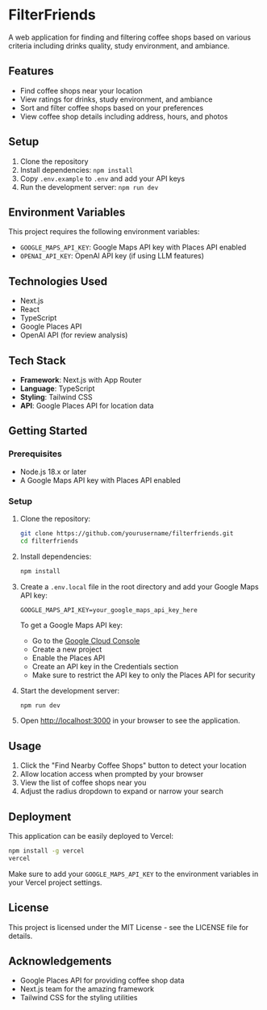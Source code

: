 # FilterFriends

A web application for finding and filtering coffee shops based on various criteria including drinks quality, study environment, and ambiance.

## Features

- Find coffee shops near your location
- View ratings for drinks, study environment, and ambiance
- Sort and filter coffee shops based on your preferences
- View coffee shop details including address, hours, and photos

## Setup

1. Clone the repository
2. Install dependencies: `npm install`
3. Copy `.env.example` to `.env` and add your API keys
4. Run the development server: `npm run dev`

## Environment Variables

This project requires the following environment variables:

- `GOOGLE_MAPS_API_KEY`: Google Maps API key with Places API enabled
- `OPENAI_API_KEY`: OpenAI API key (if using LLM features)

## Technologies Used

- Next.js
- React
- TypeScript
- Google Places API
- OpenAI API (for review analysis)

## Tech Stack

- **Framework**: Next.js with App Router
- **Language**: TypeScript
- **Styling**: Tailwind CSS
- **API**: Google Places API for location data

## Getting Started

### Prerequisites

- Node.js 18.x or later
- A Google Maps API key with Places API enabled

### Setup

1. Clone the repository:
   ```bash
   git clone https://github.com/yourusername/filterfriends.git
   cd filterfriends
   ```

2. Install dependencies:
   ```bash
   npm install
   ```

3. Create a `.env.local` file in the root directory and add your Google Maps API key:
   ```
   GOOGLE_MAPS_API_KEY=your_google_maps_api_key_here
   ```

   To get a Google Maps API key:
   - Go to the [Google Cloud Console](https://console.cloud.google.com/)
   - Create a new project
   - Enable the Places API
   - Create an API key in the Credentials section
   - Make sure to restrict the API key to only the Places API for security

4. Start the development server:
   ```bash
   npm run dev
   ```

5. Open [http://localhost:3000](http://localhost:3000) in your browser to see the application.

## Usage

1. Click the "Find Nearby Coffee Shops" button to detect your location
2. Allow location access when prompted by your browser
3. View the list of coffee shops near you
4. Adjust the radius dropdown to expand or narrow your search

## Deployment

This application can be easily deployed to Vercel:

```bash
npm install -g vercel
vercel
```

Make sure to add your `GOOGLE_MAPS_API_KEY` to the environment variables in your Vercel project settings.

## License

This project is licensed under the MIT License - see the LICENSE file for details.

## Acknowledgements

- Google Places API for providing coffee shop data
- Next.js team for the amazing framework
- Tailwind CSS for the styling utilities
